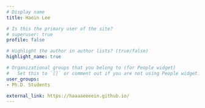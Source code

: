 ```yaml
---
# Display name
title: Haein Lee

# Is this the primary user of the site?
# superuser: true
profile: false

# Highlight the author in author lists? (true/false)
highlight_name: true

# Organizational groups that you belong to (for People widget)
#   Set this to `[]` or comment out if you are not using People widget.
user_groups:
- Ph.D. Students

external_link: https://haaaaeeeein.github.io/
---
```

